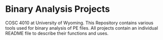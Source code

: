 # Binary Analysis Projects
  COSC 4010 at University of Wyoming.
  This Repository contains various tools used for binary analysis of PE files.
  All projects contain an individual README file to describe their functions and uses.

